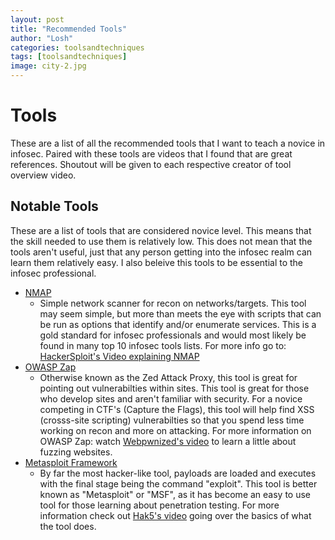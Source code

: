```yaml
---
layout: post
title: "Recommended Tools"
author: "Losh"
categories: toolsandtechniques
tags: [toolsandtechniques]
image: city-2.jpg
---
```


# Tools

These are a list of all the recommended tools that I want to teach a novice in infosec. Paired with these tools are videos that I found that are great references. Shoutout will be given to each respective creator of tool overview video.

## Notable Tools

These are a list of tools that are considered novice level. This means that the skill needed to use them is relatively low. This does not mean that the tools aren't useful, just that any person getting into the infosec realm can learn them relatively easy. I also beleive this tools to be essential to the infosec professional.

* [NMAP](https://nmap.org/download.html)
    - Simple network scanner for recon on networks/targets. This tool may seem simple, but more than meets the eye with scripts that can be run as options that identify and/or enumerate services. This is a gold standard for infosec professionals and would most likely be found in many top 10 infosec tools lists. For more info go to: [HackerSploit's Video explaining NMAP](https://www.youtube.com/watch?v=5MTZdN9TEO4)
* [OWASP Zap](https://www.owasp.org/index.php/OWASP_Zed_Attack_Proxy_Project)
    - Otherwise known as the Zed Attack Proxy, this tool is great for pointing out vulnerabilties within sites. This tool is great for those who develop sites and aren't familiar with security. For a novice competing in CTF's (Capture the Flags), this tool will help find XSS (crosss-site scripting) vulnerabilties so that you spend less time working on recon and more on attacking. For more information on OWASP Zap: watch [Webpwnized's video](https://www.youtube.com/watch?v=uSfGeyJKIVA) to learn a little about fuzzing websites.
* [Metasploit Framework](https://www.metasploit.com/download)
    - By far the most hacker-like tool, payloads are loaded and executes with the final stage being the command "exploit". This tool is better known as "Metasploit" or "MSF", as it has become an easy to use tool for those learning about penetration testing. For more information check out [Hak5's video](https://www.youtube.com/watch?v=gWKyFYMY_Pk) going over the basics of what the tool does.